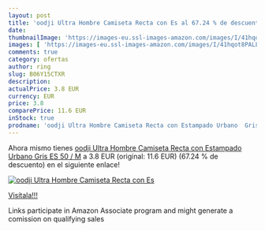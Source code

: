 ```yaml
---
layout: post
title: 'oodji Ultra Hombre Camiseta Recta con Es al 67.24 % de descuento'
date: 
thumbnailImage: 'https://images-eu.ssl-images-amazon.com/images/I/41hqot8PALL._SL200_.jpg'
images: [ 'https://images-eu.ssl-images-amazon.com/images/I/41hqot8PALL._SL200_.jpg' ]
comments: true
category: ofertas
author: ring
slug: B06Y15CTXR
description:
actualPrice: 3.8 EUR
currency: EUR
price: 3.8
comparePrice: 11.6 EUR
inStock: true
prodname: 'oodji Ultra Hombre Camiseta Recta con Estampado Urbano  Gris  ES 50 / M'
---
```


Ahora mismo tienes [oodji Ultra Hombre Camiseta Recta con Estampado Urbano  Gris  ES 50 / M](https://www.amazon.es/dp/B06Y15CTXR/?tag=tolees-21) a 3.8 EUR (original: 11.6 EUR) (67.24 %  de descuento) en el siguiente enlace!

[![oodji Ultra Hombre Camiseta Recta con Es](https://images-eu.ssl-images-amazon.com/images/I/41hqot8PALL._SL200_.jpg)](https://www.amazon.es/dp/B06Y15CTXR/?tag=tolees-21)

[Visítala!!!](https://www.amazon.es/dp/B06Y15CTXR/?tag=tolees-21)

Links participate in Amazon Associate program and might generate a comission on qualifying sales
